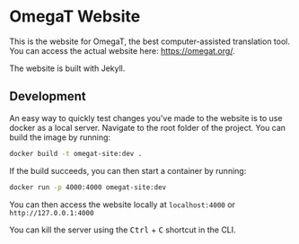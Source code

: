 # OmegaT Website

This is the website for OmegaT, the best computer-assisted translation tool. You can access the actual website here: <https://omegat.org/>.

The website is built with Jekyll.

## Development

An easy way to quickly test changes you've made to the website is to use docker as a local server.
Navigate to the root folder of the project. You can build the image by running:

```bash
docker build -t omegat-site:dev .
```

If the build succeeds, you can then start a container by running:

```bash
docker run -p 4000:4000 omegat-site:dev
```

You can then access the website locally at `localhost:4000` or `http://127.0.0.1:4000`

You can kill the server using the <kbd>Ctrl</kbd> + <kbd>C</kbd> shortcut in the CLI.
